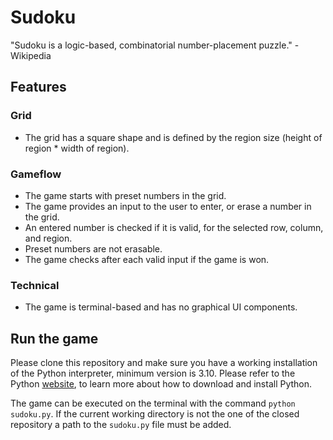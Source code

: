 # Sudoku

"Sudoku is a logic-based, combinatorial number-placement puzzle." - Wikipedia

## Features

### Grid

- The grid has a square shape and is defined by the region size (height of region * width of region).

### Gameflow

- The game starts with preset numbers in the grid.
- The game provides an input to the user to enter, or erase a number in the grid.
- An entered number is checked if it is valid, for the selected row, column, and region.
- Preset numbers are not erasable.
- The game checks after each valid input if the game is won.

### Technical

- The game is terminal-based and has no graphical UI components.

## Run the game

Please clone this repository and make sure you have a working installation of the Python interpreter, minimum version is 3.10. Please refer to the Python [website](https://www.python.org/downloads/), to learn more about how to download and install Python.

The game can be executed on the terminal with the command `python sudoku.py`.
If the current working directory is not the one of the closed repository a path to the `sudoku.py` file must be added.
